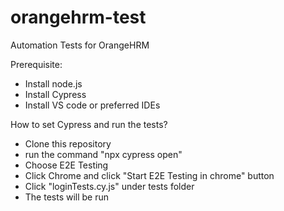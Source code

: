 # orangehrm-test

Automation Tests for OrangeHRM 

Prerequisite:
 - Install node.js
 - Install Cypress
 - Install VS code or preferred IDEs
 
 How to set Cypress and run the tests?

 - Clone this repository
 - run the command "npx cypress open"
 - Choose E2E Testing
 - Click Chrome and click "Start E2E Testing in chrome" button
 - Click "loginTests.cy.js" under tests folder
 - The tests will be run